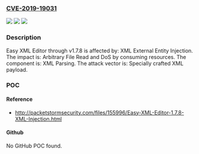 ### [CVE-2019-19031](https://cve.mitre.org/cgi-bin/cvename.cgi?name=CVE-2019-19031)
![](https://img.shields.io/static/v1?label=Product&message=n%2Fa&color=blue)
![](https://img.shields.io/static/v1?label=Version&message=n%2Fa&color=blue)
![](https://img.shields.io/static/v1?label=Vulnerability&message=n%2Fa&color=brighgreen)

### Description

Easy XML Editor through v1.7.8 is affected by: XML External Entity Injection. The impact is: Arbitrary File Read and DoS by consuming resources. The component is: XML Parsing. The attack vector is: Specially crafted XML payload.

### POC

#### Reference
- http://packetstormsecurity.com/files/155996/Easy-XML-Editor-1.7.8-XML-Injection.html

#### Github
No GitHub POC found.

